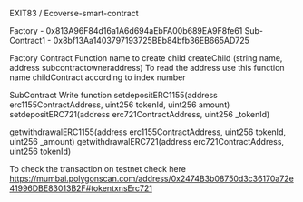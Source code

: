 
EXIT83 / Ecoverse-smart-contract

Factory - 0x813A96F84d16a1A6d694aEbFA00b689EA9F8fe61
Sub-Contract1 - 0x8bf13Aa1403797193725BEb84bfb36EB665AD725

Factory Contract Function name to create child createChild (string name, address subcontractowneraddress)
To read the address use this function name childContract according to index number

SubContract Write function
setdepositERC1155(address erc1155ContractAddress, uint256 tokenId, uint256 amount)
setdepositERC721(address erc721ContractAddress, uint256 _tokenId)

getwithdrawalERC1155(address erc1155ContractAddress, uint256 tokenId, uint256 _amount)
getwithdrawalERC721(address erc721ContractAddress, uint256 tokenId)

To check the transaction on testnet check here
https://mumbai.polygonscan.com/address/0x2474B3b08750d3c36170a72e41996DBE83013B2F#tokentxnsErc721